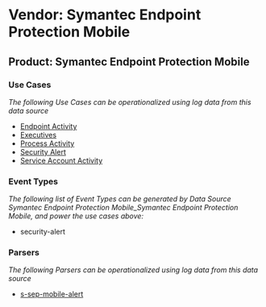 Vendor: Symantec Endpoint Protection Mobile
===========================================
Product: Symantec Endpoint Protection Mobile
--------------------------------------------

### Use Cases

_The following Use Cases can be operationalized using log data from this data source_

* [Endpoint Activity](../UseCases/usecase_endpoint_activity.md)
* [Executives](../UseCases/usecase_executives.md)
* [Process Activity](../UseCases/usecase_process_activity.md)
* [Security Alert](../UseCases/usecase_security_alert.md)
* [Service Account Activity](../UseCases/usecase_service_account_activity.md)


### Event Types

_The following list of Event Types can be generated by Data Source Symantec Endpoint Protection Mobile_Symantec Endpoint Protection Mobile, and power the use cases above:_

- security-alert


### Parsers

_The following Parsers can be operationalized using log data from this data source_

* [s-sep-mobile-alert](../Parsers/parserContent_s-sep-mobile-alert.md)
